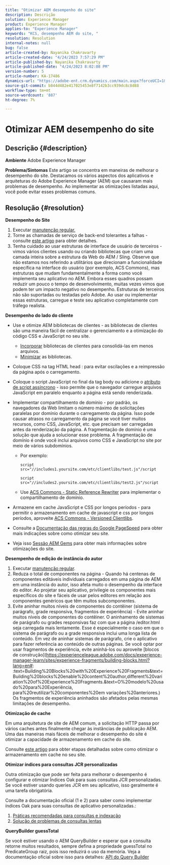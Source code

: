 ```yaml
---
title: "Otimizar AEM desempenho do site"
description: Descrição
solution: Experience Manager
product: Experience Manager
applies-to: "Experience Manager"
keywords: "KCS, desempenho AEM do site, "
resolution: Resolution
internal-notes: null
bug: false
article-created-by: Nayanika Chakravarty
article-created-date: "4/24/2023 7:57:29 PM"
article-published-by: Nayanika Chakravarty
article-published-date: "4/24/2023 8:02:08 PM"
version-number: 5
article-number: KA-17486
dynamics-url: "https://adobe-ent.crm.dynamics.com/main.aspx?forceUCI=1&pagetype=entityrecord&etn=knowledgearticle&id=cd56c33a-dae2-ed11-a7c7-6045bd006239"
source-git-commit: b844d482e417025453e8f7142b3cc939dc8c8d88
workflow-type: tm+mt
source-wordcount: '887'
ht-degree: 7%

---
```


# Otimizar AEM desempenho do site

## Descrição {#description}

<b>Ambiente</b>
Adobe Experience Manager


<b>Problema/Sintomas</b>
Este artigo se concentra em maneiras de melhorar o desempenho do site. Destacamos os vários aspectos dos aplicativos e arquiteturas do Adobe Experience Manager (AEM) que causaram mais problemas de desempenho. Ao implementar as otimizações listadas aqui, você pode evitar esses problemas comuns.


## Resolução {#resolution}


<b>Desempenho do Site</b>

1. Executar [manutenção regular.](https://experienceleague.adobe.com/docs/experience-manager-cloud-service/content/operations/maintenance.html?lang=pt-BR)
2. Torne as chamadas de serviço de back-end tolerantes a falhas - consulte [este artigo](https://helpx.adobe.com/experience-manager/kb/backend-web-service-call-blocking-threads-AEM.html) para obter detalhes.
3. Tenha cuidado ao usar estruturas de interface de usuário de terceiros - vimos vários clientes usando ou criando bibliotecas que criam uma camada inteira sobre a estrutura da Web do AEM / Sling. Observe que não estamos nos referindo a utilitários que direcionam a funcionalidade específica na interface do usuário (por exemplo, ACS Commons), mas estruturas que mudam fundamentalmente a forma como você implementa seu aplicativo no AEM. Embora esses quadros possam reduzir um pouco o tempo de desenvolvimento, muitas vezes vimos que podem ter um impacto negativo no desempenho.
Estruturas de terceiros não são suportadas ou testadas pelo Adobe. Ao usar ou implementar essas estruturas, carregue e teste seu aplicativo completamente com tráfego realista.


<b>Desempenho do lado do cliente</b>

- Use e otimize AEM bibliotecas de clientes - as bibliotecas de clientes são uma maneira fácil de centralizar o gerenciamento e a otimização do código CSS e JavaScript no seu site.

   - [Incorporar](https://experienceleague.adobe.com/docs/experience-manager-release-information/aem-release-updates/previous-updates/aem-previous-versions.html?lang=pt-BR) bibliotecas de clientes para consolidá-las em menos arquivos.
   - [Minimizar](https://experienceleague.adobe.com/docs/experience-manager-release-information/aem-release-updates/previous-updates/aem-previous-versions.html?lang=pt-BR) as bibliotecas.
- Coloque CSS na tag HTML head : para evitar oscilações e a reimpressão da página após o carregamento.
- Coloque o script JavaScript no final da tag body ou adicione o [atributo de script assíncrono](https://github.com/nateyolles/aem-clientlib-async) - isso permite que o navegador carregue arquivos JavaScript em paralelo enquanto a página está sendo renderizada.
- Implementar compartilhamento de domínio - por padrão, os navegadores da Web limitam o número máximo de solicitações paralelas por domínio durante o carregamento da página. Isso pode causar atrasos no carregamento da página se você tiver muitos recursos, como CSS, JavaScript, etc. que precisam ser carregadas antes da renderização da página. A fragmentação de domínio é uma solução que ajuda a solucionar esse problema. A fragmentação de domínio é onde você inclui arquivos como CSS e JavaScript no site por meio de vários subdomínios.

   - Por exemplo:

      ```
      script src="//includes1.yoursite.com/etc/clientlibs/test.js"/script
      ```



      ```
      script src="//includes2.yoursite.com/etc/clientlibs/test2.js"/script
      ```
   - Use [ACS Commons - Static Reference Rewriter](https://adobe-consulting-services.github.io/acs-aem-commons/features/utils-and-apis/static-reference-rewriter/index.html) para implementar o compartilhamento de domínio.
- Armazene em cache JavaScript e CSS por longos períodos - para permitir o armazenamento em cache de javascript e css por longos períodos, aproveite [ACS Commons - Versioned Clientlibs](https://adobe-consulting-services.github.io/acs-aem-commons/features/versioned-clientlibs/index.html).
- Consulte a [Documentação das regras do Google PageSpeed](https://developers.google.com/speed/docs/insights/rules) para obter mais indicações sobre como otimizar seu site.
- Veja isso [Sessão AEM Gems](https://experienceleague.adobe.com/?lang=pt-BR#home) para obter mais informações sobre otimizações do site.


<b>Desempenho de edição de instância do autor</b>

1. Executar [manutenção regular](https://experienceleague.adobe.com/docs/experience-manager-cloud-service/content/operations/maintenance.html?lang=pt-BR).
2. Reduza o total de componentes na página - Quando há centenas de componentes editáveis individuais carregados em uma página de AEM em uma instância do autor, isso afeta muito o desempenho da interface do editor. Ao projetar seu aplicativo, privilegie os componentes mais específicos do site e fáceis de usar pelos editores em relação aos componentes genéricos que têm muitos subcomponentes.
3. Evite aninhar muitos níveis de componentes do contêiner (sistema de parágrafo, grade responsiva, fragmentos de experiência) - Evite aninhar muitos níveis de componentes do contêiner. O aninhamento de sistemas de parágrafo ou grades responsivas faz com que a página /editor.html seja carregada mais lentamente. Esse é especialmente o caso em que o sistema de parágrafo ou a grade responsiva inclui uma longa lista de conteúdo. Em vez de aninhar sistemas de parágrafo, crie o aplicativo para fazer referência ao conteúdo de outras páginas. Se você optar por usar fragmentos de experiência, evite aninhá-los ou aproveite [blocos de construção](https://experienceleague.adobe.com/docs/experience-manager-learn/sites/experience-fragments/building-blocks.html?lang=en#: :text=Building%20Blocks%20with%20Experience%20Fragments&amp;text=Building%20blocks%20enable%20content%20author,different%20variation%20of%20Experience%20Fragments.&amp;text=O%20modelo%20usado%20para%20Experiência, para%20reutilizar%20componentes%20em variações%20anteriores.) Os fragmentos de experiência aninhados são afetados pelas mesmas limitações de desempenho.


<b>Otimização de cache</b>

Em uma arquitetura de site de AEM comum, a solicitação HTTP passa por vários caches antes finalmente chegar às instâncias de publicação AEM. Uma das maneiras mais fáceis de melhorar o desempenho do site é otimizar a capacidade de armazenamento em cache do site.

Consulte [este artigo](https://experienceleague.adobe.com/docs/experience-cloud-kcs/kbarticles/KA-17461.html?lang=pt-BR) para obter etapas detalhadas sobre como otimizar o armazenamento em cache no seu site.

<b>Otimizar índices para consultas JCR personalizadas</b>

Outra otimização que pode ser feita para melhorar o desempenho é configurar e otimizar Índices Oak para suas consultas JCR personalizadas. Se você estiver usando queries JCR em seu aplicativo, isso geralmente é uma tarefa obrigatória.

Consulte a documentação oficial (1 e 2) para saber como implementar índices Oak para suas consultas de aplicativo personalizadas.:

1. [Práticas recomendadas para consultas e indexação](https://experienceleague.adobe.com/docs/experience-manager-65/deploying/practices/best-practices-for-queries-and-indexing.html?lang=pt-BR)
2. [Solução de problemas de consultas lentas](https://experienceleague.adobe.com/docs/experience-manager-65/developing/bestpractices/troubleshooting-slow-queries.html?lang=en)


<b>QueryBuilder guessTotal</b>

Se você estiver usando o AEM QueryBuilder e esperar que a consulta retorne muitos resultados, sempre defina a propriedade guessTotal no PredicateGroup raiz, pois isso reduzirá o uso da memória. Veja a documentação oficial sobre isso para detalhes: [API do Query Builder](https://experienceleague.adobe.com/docs/experience-manager-65/developing/platform/query-builder/querybuilder-api.html?lang=en#using-p-guesstotal-to-return-the-results)
